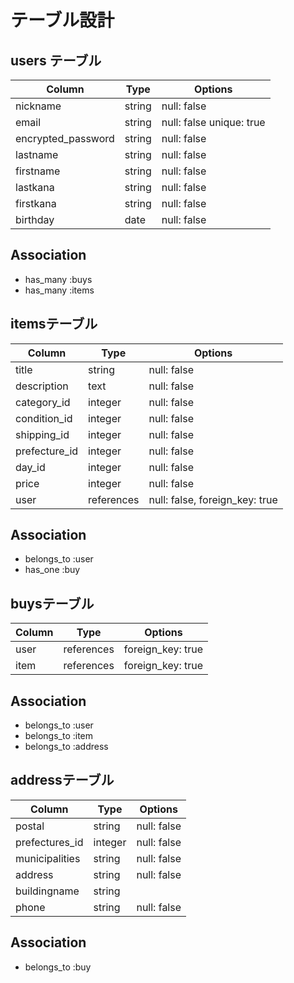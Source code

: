 # テーブル設計

## users テーブル

| Column             | Type   | Options                  |
| ------------------ | ------ | ------------------------ |
| nickname           | string | null: false              |
| email              | string | null: false unique: true |
| encrypted_password | string | null: false              |
| lastname           | string | null: false              |
| firstname          | string | null: false              |
| lastkana           | string | null: false              |
| firstkana          | string | null: false              |
| birthday           | date   | null: false              |

## Association

- has_many :buys
- has_many :items

## itemsテーブル

| Column        | Type       | Options                        |
| ------------- | ---------- | ------------------------------ |
| title         | string     | null: false                    |
| description   | text       | null: false                    |
| category_id   | integer    | null: false                    |
| condition_id  | integer    | null: false                    |
| shipping_id   | integer    | null: false                    |
| prefecture_id | integer    | null: false                    |
| day_id        | integer    | null: false                    |
| price         | integer    | null: false                    |
| user          | references | null: false, foreign_key: true |

## Association

- belongs_to :user
- has_one :buy

## buysテーブル

| Column         | Type       | Options            |
| -------------- | ---------- | ------------------ |
| user           | references | foreign_key: true  |
| item           | references | foreign_key: true  |

## Association

- belongs_to :user
- belongs_to :item
- belongs_to :address

## addressテーブル

| Column         | Type    | Options     |
| -------------- | ------- | ----------- |
| postal         | string  | null: false |
| prefectures_id | integer | null: false |
| municipalities | string  | null: false |
| address        | string  | null: false |
| buildingname   | string  |             |
| phone          | string  | null: false |

## Association

- belongs_to :buy
